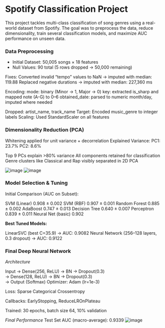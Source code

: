# Spotify Classification Project

This project tackles multi-class classification of song genres using a real-world dataset from Spotify. The goal was to preprocess the data, reduce dimensionality, train several classification models, and maximize AUC performance on unseen data.

### Data Preprocessing
- Initial Dataset: 50,005 songs × 18 features
- Null Values: 90 total (5 rows dropped → 50,000 remaining)

Fixes:
Converted invalid “tempo” values to NaN → imputed with median: 119.88
Replaced negative durations → imputed with median: 227,360 ms

Encoding:
mode: binary (Minor → 1, Major → 0)
key: extracted is_sharp and mapped note (A-G) to 0–6
obtained_date: parsed to numeric month/day, imputed where needed

Dropped: artist_name, track_name
Target: Encoded music_genre to integer labels
Scaling: Used StandardScaler on all features

### Dimensionality Reduction (PCA)
Whitening applied for unit variance + decorrelation
Explained Variance:
PC1: 23.7%
PC2: 8.6%

Top 9 PCs explain >80% variance
All components retained for classification
Genre clusters like Classical and Rap visibly separated in 2D PCA

![image](https://github.com/user-attachments/assets/81ea4595-3ee6-4bbb-8962-74afdd8f76aa)
![image](https://github.com/user-attachments/assets/bef063a5-1bf1-4718-a953-26ac3cce83cb)

### Model Selection & Tuning
Initial Comparison (AUC on Subset):

SVM (Linear)	0.908 ± 0.002
SVM (RBF)	0.907 ± 0.001
Random Forest	0.885 ± 0.002
AdaBoost	0.747 ± 0.013
Decision Tree	0.640 ± 0.007
Perceptron	0.839 ± 0.011
Neural Net (basic)	0.902

**Best Tuned Models:**

LinearSVC (best C=35.9) → AUC: 0.9082
Neural Network (256–128 layers, 0.3 dropout) → AUC: 0.9122

### Final Deep Neural Network

*Architecture*

Input → Dense(256, ReLU) → BN → Dropout(0.3)  
      → Dense(128, ReLU) → BN → Dropout(0.3)  
      → Output (Softmax)
Optimizer: Adam (lr=1e-3)

Loss: Sparse Categorical Crossentropy

Callbacks: EarlyStopping, ReduceLROnPlateau

Trained: 30 epochs, batch size 64, 10% validation

*Final Performance* Test Set AUC (macro-average): 0.9339
![image](https://github.com/user-attachments/assets/8bc2df49-268a-47bf-89d2-8eba773e11e8)



